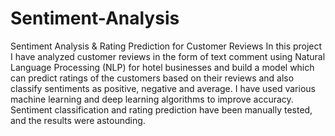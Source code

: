 # Sentiment-Analysis
Sentiment Analysis &amp; Rating Prediction for Customer Reviews
In this project I have analyzed customer reviews in the form of text comment using Natural Language Processing (NLP) for hotel businesses and build a model which can predict ratings of the customers based on their reviews and also classify sentiments as positive, negative and average. I have used various machine learning and deep learning algorithms to improve accuracy. Sentiment classification and rating prediction have been manually tested, and the results were astounding.

